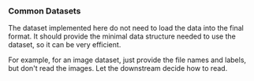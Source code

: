 


### Common Datasets

The dataset implemented here do not need to load the data into the final format.
It should provide the minimal data structure needed to use the dataset, so it can be very efficient.

For example, for an image dataset, just provide the file names and labels, but don't read the images.
Let the downstream decide how to read.